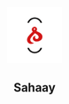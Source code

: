 <div id="top" align="center">
  <img src="front-end/assets/icon.png" alt="app-logo" width='100px' height='100px'/>
  <h2>Sahaay</h2>
</div>
